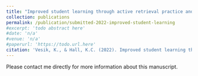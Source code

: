```yaml
---
title: "Improved student learning through active retrieval practice and random-sampled exams"
collection: publications
permalink: /publication/submitted-2022-improved-student-learning
#excerpt: 'todo abstract here'
#date: 'n/a'
#venue: 'n/a'
#paperurl: 'https://todo.url.here'
citation: 'Vesik, K., & Hall, K.C. (2022). Improved student learning through active retrieval practice and random-sampled exams. Manuscript submitted for publication.'
---
```

Please contact me directly for more information about this manuscript.

<!--[Download paper here](https://www.aclweb.org/anthology/2020.sigmorphon-1.16.pdf)-->

<!--Recommended citation: 
Vesik, K., & Hall, K.C. (2022). Improved student learning through active retrieval practice and random-sampled exams. Manuscript submitted for publication.-->
